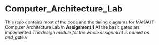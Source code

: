 # Computer_Architecture_Lab
This repo contains most of the code and the timing diagrams for MAKAUT Computer Architecture Lab
/n
**Assignment 1**
All the basic gates are implemented
*The design module for the whole assignment is named as and_gate.v*
